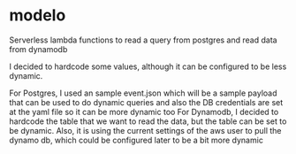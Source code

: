 # modelo

Serverless lambda functions to read a query from postgres and read data from dynamodb

I decided to hardcode some values, although it can be configured to be less dynamic.

For Postgres, I used an sample event.json which will be a sample payload that can be used to do dynamic queries and also the DB credentials are set at the yaml file so it can be more dynamic too
For Dynamodb, I decided to hardcode the table that we want to read the data, but the table can be set to be dynamic. Also, it is using the current settings of the aws user to pull the dynamo db, which could be configured later to be a bit more dynamic
